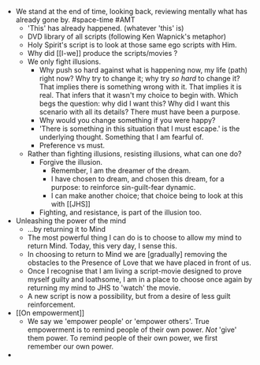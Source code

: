 - We stand at the end of time, looking back, reviewing mentally what has already gone by. #space-time #AMT
	- 'This' has already happened. (whatever 'this' is)
	- DVD library of all scripts (following Ken Wapnick's metaphor)
	- Holy Spirit's script is to look at those same ego scripts with Him.
	- Why did [[I-we]] produce the scripts/movies ?
	- We only fight illusions.
		- Why push so hard against what is happening now, my life (path) right now? Why try to change it; why try _so hard_ to change it? That implies there is something wrong with it. That implies it is real. That infers that it wasn't my choice to begin with. Which begs the question: why did I want this? Why did I want this scenario with all its details? There must have been a purpose.
		- Why would you change something if you were happy?
		- 'There is something in this situation that I must escape.' is the underlying thought. Something that I am fearful of.
		- Preference vs must.
	- Rather than fighting illusions, resisting illusions, what can one do?
		- Forgive the illusion.
			- Remember, I am the dreamer of the dream.
			- I have chosen to dream, and chosen this dream, for a purpose: to reinforce sin-guilt-fear dynamic.
			- I can make another choice; that choice being to look at this with [[JHS]]
		- Fighting, and resistance, is part of the illusion too.
- Unleashing the power of the mind
	- ...by returning it to Mind
	- The most powerful thing I can do is to choose to allow my mind to return Mind. Today, this very day, I sense this.
	- In choosing to return to Mind we are [gradually] removing the obstacles to the Presence of Love that we have placed in front of us.
	- Once I recognise that I am living a script-movie designed to prove myself guilty and loathsome, I am in a place to choose once again by returning my mind to JHS to 'watch' the movie.
	- A new script is now a possibility, but from a desire of less guilt reinforcement.
- [[On empowerment]]
	- We say we 'empower people' or 'empower others'. True empowerment is to remind people of their own power. _Not_ 'give' them power. To remind people of their own power, we first remember our own power.
-